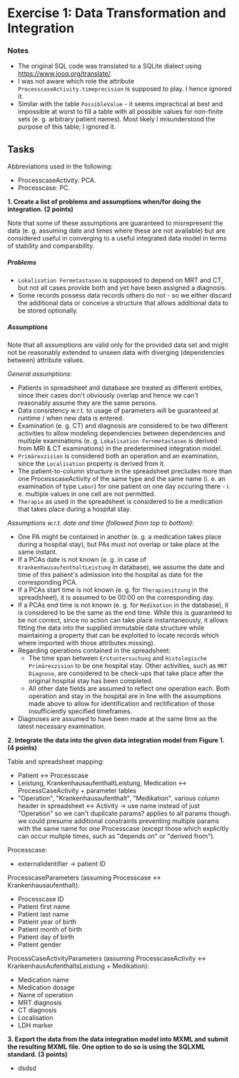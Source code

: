 # Exercise 1: Data Transformation and Integration

### Notes
* The original SQL code was translated to a SQLite dialect using https://www.jooq.org/translate/.
* I was not aware which role the attribute `ProcesscaseActivity.timeprecision` is supposed to play. I hence ignored it. 
* Similar with the table `PossibleValue` - it seems impractical at best and impossible at worst to fill a table with all 
possible values for non-finite sets (e. g. arbitrary patient names). Most likely I misunderstood the purpose of this 
table; I ignored it.

## Tasks

Abbreviations used in the following:
* ProcesscaseActivity: PCA.
* Processcase: PC.

**1. Create a list of problems and assumptions when/for doing the integration. (2 points)**

Note that some of these assumptions are guaranteed to misrepresent the data (e. g. assuming date and times where 
these are not available) but are considered useful in converging to a useful integrated data model in terms of stability 
and comparability.

##### Problems

* `Lokalisation Fermetastasen` is suppossed to depend on MRT and CT, but not all cases provide both and yet have been 
assigned a diagnosis.
* Some records possess data records others do not - so we either discard the additional data or conceive a structure 
that allows additional data to be stored optionally.

##### Assumptions

Note that all assumptions are valid only for the provided data set and might not be reasonably extended to unseen data
with diverging (dependencies between) attribute values. 

_General assumptions_:
* Patients in spreadsheet and database are treated as different entities, since their cases don't obviously overlap and 
hence we can't reasonably assume they are the same persons.
* Data consistency w.r.t. to usage of parameters will be guaranteed at runtime / when new data is entered.
* Examination (e. g. CT) and diagnosis are considered to be two different activities to allow modeling dependencies 
between dependencies and multiple examinations (e. g. `Lokalisation Fernmetastasen` is derived from  MRI & CT 
examinations) in the predetermined integration model.
* `Primärexzision` is considered both an operation and an examination, since the `Localisation` property is derived from 
it.
* The patient-to-column structure in the spreadsheet precludes more than one ProcesscaseActivity of the same type and 
the same name (i. e. an examination of type `Labor`) for one patient on one day occuring there - i. e. multiple values 
in one cell are not permitted.
* `Therapie` as used in the spreadsheet is considered to be a medication that takes place during a hospital stay.

_Assumptions w.r.t. date and time (followed from top to bottom)_:
* One PA might be contained in another (e. g. a medication takes place during a hospital stay), but PAs must not overlap
or take place at the same instant.
* If a PCAs date is not known (e. g. in case of `KrankenhausaufenthaltLeistung` in database), we assume the date and 
time of this patient's admission into the hospital as date for the corresponding PCA.
* If a PCAs start time is not known (e. g. for `Therapiesitzung` in the spreadsheet), it 
is assumed to be 00:00 on the corresponding day.
* If a PCAs end time is not known (e. g. for `Medikation` in the database), it is considered to be the same as the end time. While this is guaranteed to be not 
correct, since no action can take place instantaneously, it allows fitting the data into the supplied immutable data 
structure while maintaining a property that can be exploited to locate records which where imported with those 
attributes missing). 
* Regarding operations contained in the spreadsheet: 
  * The time span between `Erstuntersuchung` and `Histologische Primärexzision` to be one hospital stay. Other 
  activities, such as `MRT Diagnose`, are considered to be check-ups that take place after the original hospital stay 
  has been completed.
  * All other date fields are assumed to reflect one operation each. Both operation and stay in the hospital are in 
  line with the assumptions made above to allow for identification and rectification of those insufficiently specified 
  timeframes. 
* Diagnoses are assumed to have been made at the same time as the latest necessary examination.

**2. Integrate the data into the given data integration model from Figure 1. (4 points)**  

Table and spreadsheet mapping:
* Patient <-> Processcase
* Leistung, KrankenhausaufenthaltLeistung, Medication <-> ProcessCaseActivity + parameter tables
* "Operation", "Krankenhausaufenthalt", "Medikation", various column header in spreadsheet <-> Activity
-> use name instead of just "Operation" so we can't duplicate params? applies to all params though. we could presume 
additional constraints preventing multiple params with the same name for one Processcase (except those which explicitly 
can occur multple times, such as "depends on" or "derived from").

Processcase:
* externalidentifier -> patient ID

ProcesscaseParameters (assuming Processcase <-> Krankenhausaufenthalt):
* Processcase ID
* Patient first name
* Patient last name
* Patient year of birth
* Patient month of birth
* Patient day of birth 
* Patient gender


ProcessCaseActivityParameters (assuming ProcesscaseActivity <-> KrankenhausAufenthaltsLeistung + Medikation):
* Medication name
* Medication dosage
* Name of operation
* MRT diagnosis
* CT diagnosis
* Localisation
* LDH marker


**3. Export the data from the data integration model into MXML and submit the resulting MXML file.
One option to do so is using the SQLXML standard. (3 points)**  
* dsdsd
